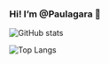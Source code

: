 ### Hi! I’m @Paulagara 👋

![GitHub stats](https://github-readme-stats.vercel.app/api?username=Paulagara)

![Top Langs](https://github-readme-stats.vercel.app/api/top-langs/?username=Paulagara)


